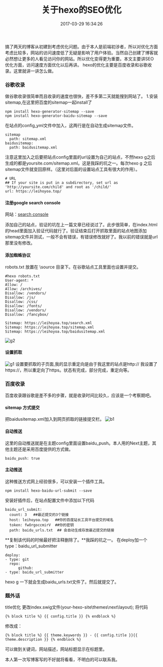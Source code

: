 ﻿---
title: 关于hexo的SEO优化
date: 2017-03-29 16:34:26
tags: [SEO,hexo]
---
搞了两天的博客从初建到考虑优化问题。由于本人是前端初涉者，所以对优化方面考虑比较多，网站的访问速度低了无疑是影响了用户体验。当然自己创建了博客就必然想让更多的人看见访问你的网站。所以优化变得更为重要。本文主要讲SEO优化方面，访问速度方面优化以后再讲。
hexo的优化主要是百度收录和谷歌收录。这里就讲一讲怎么做。
### 谷歌收录
做谷歌收录很简单而且收录的速度也很快，差不多第二天就能搜到网站了。
1.安装sitemap,在这里把百度的sitemap一起install了
```
npm install hexo-generator-sitemap --save
npm install hexo-generator-baidu-sitemap --save
```
在站点的config_yml文件中加入，这两行是在自动生成sitemap文件。
```
sitemap
  path: sitemap.xml
baidusitemap:
  path: baidusitemap.xml
```
注意这里加入之后要把站点config里面的url设置为自己的站点，不然hexo g之后生成的都是yoursite.com/sitemap.xml。这是我踩的坑之一。每次hexo g 之后 sitemap文件就变回原样。（这里对后面的设置站点工具有很大的作用）。
```
# URL
## If your site is put in a subdirectory, set url as 'http://yoursite.com/child' and root as '/child/'
url: https://leihoyoa.top/
```
#### 注册google search console
网站：<a href="https://www.google.com/webmasters/">search console</a>

添加自己的站点，验证的坑在上一篇文章已经说过了。此步很简单，在index.html的head里面加入<meta>验证代码就行了。验证结束后打开抓取里面的站点地图添加sitemap文件并测试，一般不会有错误，有错误修改就好了。我以前的错误就是url那里没有修改。
#### 添加蜘蛛协议
robots.txt 放置在 \source 目录下。在谷歌站点工具里面也设置并提交。
```
#hexo robots.txt
User-agent: *
Allow: /
Allow: /archives/
Disallow: /vendors/
Disallow: /js/
Disallow: /css/
Disallow: /fonts/
Disallow: /vendors/
Disallow: /fancybox/

Sitemap: https://leihoyoa.top/search.xml
Sitemap: https://leihoyoa.top/sitemap.xml
Sitemap: https://leihoyoa.top/baidusitemap.xml
```

![g2](http://onklxoiqv.bkt.clouddn.com/g2.png)

#### 设置抓取
![g1](http://onklxoiqv.bkt.clouddn.com/g1.png)
设置要抓取的子页面,我的显示重定向是由于我这里的站点是http:// 我设置了https://，所以重定向了https。状态有完成，部分完成，重定向等。

### 百度收录
百度收录跟谷歌是差不多的步骤，就是收录时间比较久，应该是一个考察期吧。
#### sitemap 方式提交
把baidusitemap.xml加入到网页抓取的链接提交栏。
![b1](http://onklxoiqv.bkt.clouddn.com/b1.png)

#### 自动推送
这里的自动推送就是在主题config里面设置baidu_push。本人用的Next主题，其他主题还是采用百度提供的方式做。
```
baidu_push: true
```

#### 主动推送

这种推送方式网上经验很多，可以安装一个插件工具。
```
npm install hexo-baidu-url-submit --save
```
安装好插件后，在站点配置文件中添加以下代码
```
baidu_url_submit:
  count: 3   ##最近提交的3个链接
  host: leihoyoa.top   ##你的百度站长工具平台提交的域名
  token: fwOrgoccmirV  ##你的密钥
  path: baidu_urls.txt  ## 会自动生成存放最近提交的链接
```
**复制该代码的时候最好把注释删除了。**我踩的坑之一。 
在deploy加一个type：baidu_url_submitter
```
deploy:
- type: git
  repo: 
      github: 
- type: baidu_url_submitter   
```
hexo g 一下就会生成baidu_urls.txt文件了。然后就提交了。
### 题外话
title优化
更改index.swig文件(your-hexo-site\themes\next\layout);
将代码
```
{% block title %} {{ config.title }} {% endblock %}
```
修改成：
```
{% block title %} {{ theme.keywords }} - {{ config.title }}{{ theme.description }} {% endblock %}
```
可以做到关键词，网站描述，网站标题显示在标题里。

本人第一次写博客写的不好就将看看，不明白的可以联系我。
